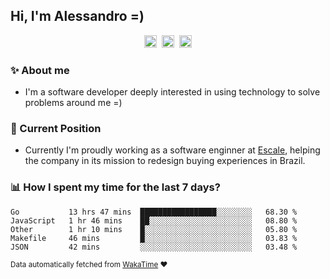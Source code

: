 ## Hi, I'm Alessandro =)

<p align="center">
  <a href="https://www.linkedin.com/in/alessandro-costa-dev/"><img src="https://img.shields.io/badge/-alessandro--costa--dev-%233f7ec6?style=flat-square&logo=Linkedin&logoColor=white" height="20"/></a>&nbsp;&nbsp;<a href="https://medium.com/@alessandro_costa"><img src="https://img.shields.io/badge/-%40alessandro__costa-%20black?style=flat-square&logo=Medium" height="20"/></a>&nbsp;&nbsp;<a href="mailto:alessandro96fc@gmail.com"><img src="https://img.shields.io/badge/-alessandro96fc%40gmail.com-%23c14438?style=flat-square&logo=Gmail&logoColor=white" height="20"/></a>
</p>

### :sparkles: About me

- I'm a software developer deeply interested in using technology to solve problems around me =)

### :office: Current Position 

-  Currently I'm proudly working as a software enginner at [Escale](https://github.com/escaletech), helping the company in its mission to redesign buying experiences in Brazil.

### :bar_chart: How I spent my time for the last 7 days?

<!--START_SECTION:waka-->
```text
Go           13 hrs 47 mins  █████████████████░░░░░░░░   68.30 % 
JavaScript   1 hr 46 mins    ██░░░░░░░░░░░░░░░░░░░░░░░   08.80 % 
Other        1 hr 10 mins    █░░░░░░░░░░░░░░░░░░░░░░░░   05.80 % 
Makefile     46 mins         █░░░░░░░░░░░░░░░░░░░░░░░░   03.83 % 
JSON         42 mins         ░░░░░░░░░░░░░░░░░░░░░░░░░   03.48 %
```
<!--END_SECTION:waka-->

<sub>Data automatically fetched from [WakaTime](https://wakatime.com/) :heart:</sub>
